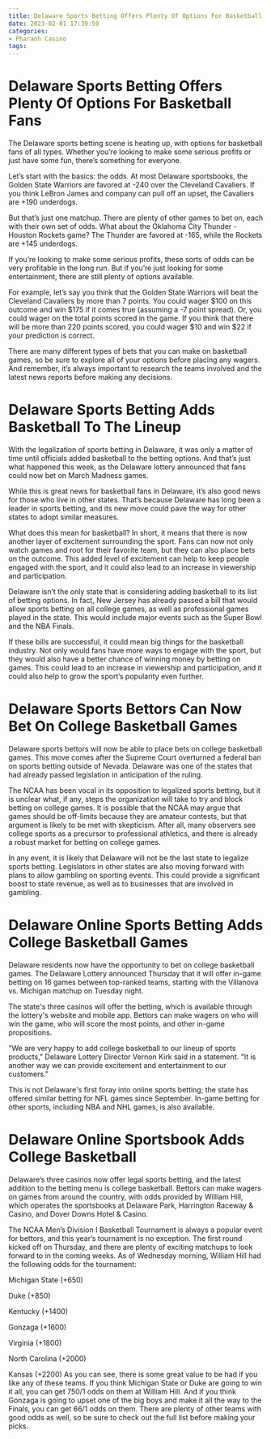 ```yaml
---
title: Delaware Sports Betting Offers Plenty Of Options For Basketball Fans
date: 2023-02-01 17:39:59
categories:
- Pharaoh Casino
tags:
---
```



#  Delaware Sports Betting Offers Plenty Of Options For Basketball Fans

The Delaware sports betting scene is heating up, with options for basketball fans of all types. Whether you’re looking to make some serious profits or just have some fun, there’s something for everyone.

Let’s start with the basics: the odds. At most Delaware sportsbooks, the Golden State Warriors are favored at -240 over the Cleveland Cavaliers. If you think LeBron James and company can pull off an upset, the Cavaliers are +190 underdogs.

But that’s just one matchup. There are plenty of other games to bet on, each with their own set of odds. What about the Oklahoma City Thunder - Houston Rockets game? The Thunder are favored at -165, while the Rockets are +145 underdogs.

If you’re looking to make some serious profits, these sorts of odds can be very profitable in the long run. But if you’re just looking for some entertainment, there are still plenty of options available.

For example, let’s say you think that the Golden State Warriors will beat the Cleveland Cavaliers by more than 7 points. You could wager $100 on this outcome and win $175 if it comes true (assuming a -7 point spread). Or, you could wager on the total points scored in the game. If you think that there will be more than 220 points scored, you could wager $10 and win $22 if your prediction is correct.

There are many different types of bets that you can make on basketball games, so be sure to explore all of your options before placing any wagers. And remember, it’s always important to research the teams involved and the latest news reports before making any decisions.

#  Delaware Sports Betting Adds Basketball To The Lineup 

With the legalization of sports betting in Delaware, it was only a matter of time until officials added basketball to the betting options. And that’s just what happened this week, as the Delaware lottery announced that fans could now bet on March Madness games.

While this is great news for basketball fans in Delaware, it’s also good news for those who live in other states. That’s because Delaware has long been a leader in sports betting, and its new move could pave the way for other states to adopt similar measures.

What does this mean for basketball? In short, it means that there is now another layer of excitement surrounding the sport. Fans can now not only watch games and root for their favorite team, but they can also place bets on the outcome. This added level of excitement can help to keep people engaged with the sport, and it could also lead to an increase in viewership and participation.

Delaware isn’t the only state that is considering adding basketball to its list of betting options. In fact, New Jersey has already passed a bill that would allow sports betting on all college games, as well as professional games played in the state. This would include major events such as the Super Bowl and the NBA Finals.

If these bills are successful, it could mean big things for the basketball industry. Not only would fans have more ways to engage with the sport, but they would also have a better chance of winning money by betting on games. This could lead to an increase in viewership and participation, and it could also help to grow the sport’s popularity even further.

#  Delaware Sports Bettors Can Now Bet On College Basketball Games 

Delaware sports bettors will now be able to place bets on college basketball games. This move comes after the Supreme Court overturned a federal ban on sports betting outside of Nevada. Delaware was one of the states that had already passed legislation in anticipation of the ruling. 

The NCAA has been vocal in its opposition to legalized sports betting, but it is unclear what, if any, steps the organization will take to try and block betting on college games. It is possible that the NCAA may argue that games should be off-limits because they are amateur contests, but that argument is likely to be met with skepticism. After all, many observers see college sports as a precursor to professional athletics, and there is already a robust market for betting on college games. 

In any event, it is likely that Delaware will not be the last state to legalize sports betting. Legislators in other states are also moving forward with plans to allow gambling on sporting events. This could provide a significant boost to state revenue, as well as to businesses that are involved in gambling.

#  Delaware Online Sports Betting Adds College Basketball Games 

Delaware residents now have the opportunity to bet on college basketball games. The Delaware Lottery announced Thursday that it will offer in-game betting on 16 games between top-ranked teams, starting with the Villanova vs. Michigan matchup on Tuesday night.

The state's three casinos will offer the betting, which is available through the lottery's website and mobile app. Bettors can make wagers on who will win the game, who will score the most points, and other in-game propositions.

"We are very happy to add college basketball to our lineup of sports products," Delaware Lottery Director Vernon Kirk said in a statement. "It is another way we can provide excitement and entertainment to our customers."

This is not Delaware's first foray into online sports betting; the state has offered similar betting for NFL games since September. In-game betting for other sports, including NBA and NHL games, is also available.

#  Delaware Online Sportsbook Adds College Basketball

Delaware’s three casinos now offer legal sports betting, and the latest addition to the betting menu is college basketball. Bettors can make wagers on games from around the country, with odds provided by William Hill, which operates the sportsbooks at Delaware Park, Harrington Raceway & Casino, and Dover Downs Hotel & Casino.

The NCAA Men’s Division I Basketball Tournament is always a popular event for bettors, and this year’s tournament is no exception. The first round kicked off on Thursday, and there are plenty of exciting matchups to look forward to in the coming weeks. As of Wednesday morning, William Hill had the following odds for the tournament:

Michigan State (+650)

Duke (+850)

Kentucky (+1400)

Gonzaga (+1600)

Virginia (+1800)

North Carolina (+2000)

Kansas (+2200)
  As you can see, there is some great value to be had if you like any of these teams. If you think Michigan State or Duke are going to win it all, you can get 750/1 odds on them at William Hill. And if you think Gonzaga is going to upset one of the big boys and make it all the way to the Finals, you can get 66/1 odds on them. There are plenty of other teams with good odds as well, so be sure to check out the full list before making your picks.